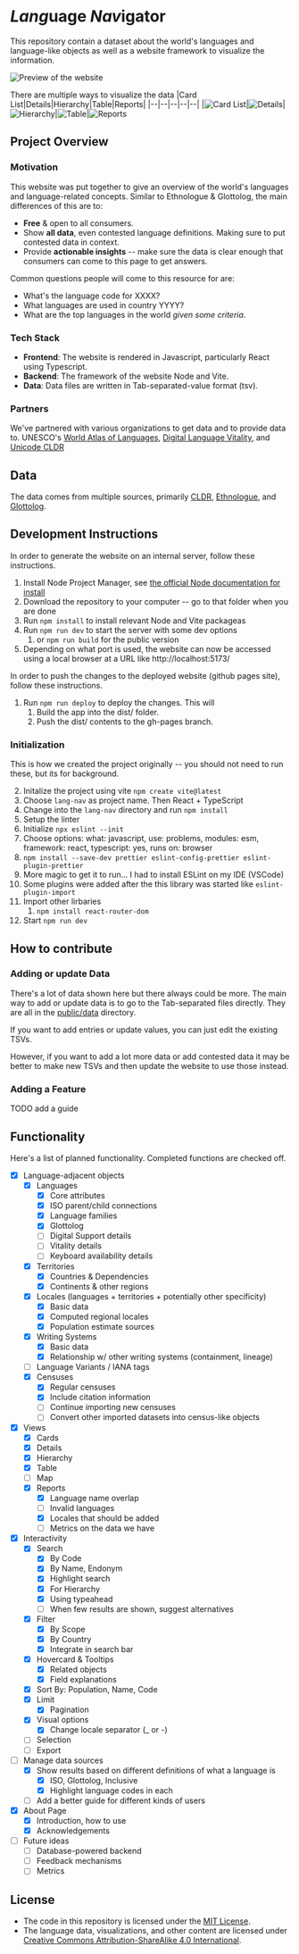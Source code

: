 # *Lang*uage *Nav*igator

This repository contain a dataset about the world's languages and language-like objects as well as a website framework to visualize the information.

![Preview of the website](/public/preview.png)

There are multiple ways to visualize the data
|Card List|Details|Hierarchy|Table|Reports|
|--|--|--|--|--|
|<img src="public/cardlist.png" alt="Card List" style="max-width: 200px;" />|<img src="public/details.png" alt="Details" style="max-width: 200px;" />|<img src="public/hierarchy.png" alt="Hierarchy" style="max-width: 200px;" />|<img src="public/table.png" alt="Table" style="max-width: 200px;" />|<img src="public/reports.png" alt="Reports" style="max-width: 200px;" />

## Project Overview

### Motivation

This website was put together to give an overview of the world's languages and language-related concepts. Similar to Ethnologue & Glottolog, the main differences of this are to:

- **Free** & open to all consumers.
- Show **all data**, even contested language definitions. Making sure to put contested data in context.
- Provide **actionable insights** -- make sure the data is clear enough that consumers can come to this page to get answers.

Common questions people will come to this resource for are:

- What's the language code for XXXX?
- What languages are used in country YYYY?
- What are the top languages in the world _given some criteria_.

### Tech Stack

- **Frontend**: The website is rendered in Javascript, particularly React using Typescript.
- **Backend**: The framework of the website Node and Vite.
- **Data**: Data files are written in Tab-separated-value format (tsv).

### Partners

We've partnered with various organizations to get data and to provide data to. UNESCO's [World Atlas of Languages](https://en.wal.unesco.org/), [Digital Language Vitality](https://hlt.bme.hu/en/dld/), and [Unicode CLDR](https://cldr.unicode.org/)

## Data

The data comes from multiple sources, primarily [CLDR](https://github.com/unicode-org/cldr/), [Ethnologue](https://www.ethnologue.com/), and [Glottolog](https://glottolog.org/).

## Development Instructions

In order to generate the website on an internal server, follow these instructions.

1. Install Node Project Manager, see [the official Node documentation for install](https://docs.npmjs.com/downloading-and-installing-node-js-and-npm)
2. Download the repository to your computer -- go to that folder when you are done
3. Run `npm install` to install relevant Node and Vite packageas
4. Run `npm run dev` to start the server with some dev options
   1. or `npm run build` for the public version
5. Depending on what port is used, the website can now be accessed using a local browser at a URL like http://localhost:5173/

In order to push the changes to the deployed website (github pages site), follow these instructions.

1. Run `npm run deploy` to deploy the changes. This will
   1. Build the app into the dist/ folder.
   2. Push the dist/ contents to the gh-pages branch.

### Initialization

This is how we created the project originally -- you should not need to run these, but its for background.

2. Initalize the project using vite `npm create vite@latest`
1. Choose `lang-nav` as project name. Then React + TypeScript
1. Change into the `lang-nav` directory and run `npm install`
1. Setup the linter
1. Initialize `npx eslint --init`
1. Choose options: what: javascript, use: problems, modules: esm, framework: react, typescript: yes, runs on: browser
1. `npm install --save-dev prettier eslint-config-prettier eslint-plugin-prettier`
1. More magic to get it to run... I had to install ESLint on my IDE (VSCode)
1. Some plugins were added after the this library was started like `eslint-plugin-import`
1. Import other lirbaries
   1. `npm install react-router-dom`
1. Start `npm run dev`

## How to contribute

### Adding or update Data

There's a lot of data shown here but there always could be more. The main way to add or update data is to go to the Tab-separated files directly. They are all in the [public/data](public/data) directory.

If you want to add entries or update values, you can just edit the existing TSVs.

However, if you want to add a lot more data or add contested data it may be better to make new TSVs and then update the website to use those instead.

### Adding a Feature

TODO add a guide

## Functionality

Here's a list of planned functionality. Completed functions are checked off.

- [x] Language-adjacent objects
  - [x] Languages
    - [x] Core attributes
    - [x] ISO parent/child connections
    - [x] Language families
    - [x] Glottolog
    - [ ] Digital Support details
    - [ ] Vitality details
    - [ ] Keyboard availability details
  - [x] Territories
    - [x] Countries & Dependencies
    - [x] Continents & other regions
  - [x] Locales (languages + territories + potentially other specificity)
    - [x] Basic data
    - [x] Computed regional locales
    - [x] Population estimate sources
  - [x] Writing Systems
    - [x] Basic data
    - [x] Relationship w/ other writing systems (containment, lineage)
  - [ ] Language Variants / IANA tags
  - [x] Censuses
    - [x] Regular censuses
    - [x] Include citation information
    - [ ] Continue importing new censuses
    - [ ] Convert other imported datasets into census-like objects
- [x] Views
  - [x] Cards
  - [x] Details
  - [x] Hierarchy
  - [x] Table
  - [ ] Map
  - [x] Reports
    - [x] Language name overlap
    - [ ] Invalid languages
    - [x] Locales that should be added
    - [ ] Metrics on the data we have
- [x] Interactivity
  - [x] Search
    - [x] By Code
    - [x] By Name, Endonym
    - [x] Highlight search
    - [x] For Hierarchy
    - [x] Using typeahead
    - [ ] When few results are shown, suggest alternatives
  - [x] Filter
    - [x] By Scope
    - [x] By Country
    - [x] Integrate in search bar
  - [x] Hovercard & Tooltips
    - [x] Related objects
    - [x] Field explanations
  - [x] Sort By: Population, Name, Code
  - [x] Limit
    - [x] Pagination
  - [x] Visual options
    - [x] Change locale separator (\_ or -)
  - [ ] Selection
  - [ ] Export
- [ ] Manage data sources
  - [x] Show results based on different definitions of what a language is
    - [x] ISO, Glottolog, Inclusive
    - [x] Highlight language codes in each
  - [ ] Add a better guide for different kinds of users
- [x] About Page
  - [x] Introduction, how to use
  - [x] Acknowledgements
- [ ] Future ideas
  - [ ] Database-powered backend
  - [ ] Feedback mechanisms
  - [ ] Metrics

## License

- The code in this repository is licensed under the [MIT License](LICENSE).
- The language data, visualizations, and other content are licensed under [Creative Commons Attribution-ShareAlike 4.0 International](https://creativecommons.org/licenses/by-sa/4.0/).
